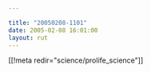 ```yaml
---

title: "20050208-1101"
date: 2005-02-08 16:01:00
layout: rut
---
```


[[!meta redir="science/prolife_science"]]
